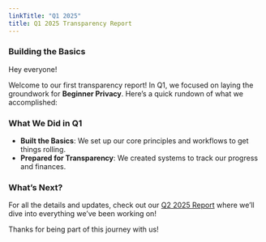 ```yaml
---
linkTitle: "Q1 2025"
title: Q1 2025 Transparency Report
---
```

### Building the Basics
Hey everyone!  

Welcome to our first transparency report! In Q1, we focused on laying the groundwork for **Beginner Privacy**. Here’s a quick rundown of what we accomplished:  

### **What We Did in Q1**  
- **Built the Basics**: We set up our core principles and workflows to get things rolling.  
- **Prepared for Transparency**: We created systems to track our progress and finances.  

### **What’s Next?**  
For all the details and updates, check out our [Q2 2025 Report](../q2) where we’ll dive into everything we’ve been working on!

Thanks for being part of this journey with us!